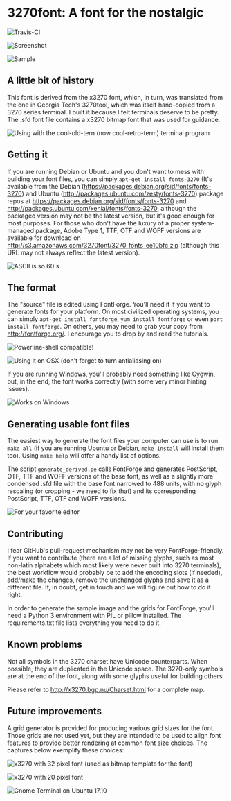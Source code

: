3270font: A font for the nostalgic
==================================

![Travis-CI](https://api.travis-ci.org/rbanffy/3270font.svg)

![Screenshot](https://raw.githubusercontent.com/wiki/rbanffy/3270font/emacs.png)

![Sample](https://raw.githubusercontent.com/wiki/rbanffy/3270font/3270Medium_sample.png)

A little bit of history
-----------------------

This font is derived from the x3270 font, which, in turn, was
translated from the one in Georgia Tech's 3270tool, which was itself
hand-copied from a 3270 series terminal. I built it because I felt
terminals deserve to be pretty. The .sfd font file contains a x3270
bitmap font that was used for guidance.

![Using with the cool-old-tern (now cool-retro-term) terminal program](
https://raw.githubusercontent.com/wiki/rbanffy/3270font/cool-retro-term.png)

Getting it
----------

If you are running Debian or Ubuntu and you don't want to mess with
building your font files, you can simply `apt-get install fonts-3270`
(It's available from the Debian
(https://packages.debian.org/sid/fonts/fonts-3270) and Ubuntu
(http://packages.ubuntu.com/zesty/fonts-3270) package repos at
https://packages.debian.org/sid/fonts/fonts-3270 and
http://packages.ubuntu.com/xenial/fonts/fonts-3270, although the
packaged version may not be the latest version, but it's good enough for
most purposes. For those who don't have the luxury of a proper
system-managed package, Adobe Type 1, TTF, OTF and WOFF versions are
available for download on
http://s3.amazonaws.com/3270font/3270_fonts_ee10bfc.zip (although this
URL may not always reflect the latest version).

![ASCII is so 60's](
https://raw.githubusercontent.com/wiki/rbanffy/3270font/cyrillic.png)

The format
----------

The "source" file is edited using FontForge. You'll need it if you want
to generate fonts for your platform. On most civilized operating
systems, you can simply `apt-get install fontforge`, `yum install
fontforge` or even `port install fontforge`. On others, you may need to
grab your copy from http://fontforge.org/. I encourage you to drop by
and read the tutorials.

![Powerline-shell compatible!](
https://raw.githubusercontent.com/wiki/rbanffy/3270font/powerline.png)

![Using it on OSX (don't forget to turn antialiasing on)](
https://raw.githubusercontent.com/wiki/rbanffy/3270font/osx_terminal.png)

If you are running Windows, you'll probably need something like
Cygwin, but, in the end, the font works correctly (with some very
minor hinting issues).

![Works on Windows](
https://raw.githubusercontent.com/wiki/rbanffy/3270font/windows_7.png)

Generating usable font files
----------------------------

The easiest way to generate the font files your computer can use is to
run `make all` (if you are running Ubuntu or Debian, `make install` will
install them too). Using `make help` will offer a handy list of options.

The script `generate_derived.pe` calls FontForge and generates
PostScript, OTF, TTF and WOFF versions of the base font, as well as a
slightly more condensed .sfd file with the base font narrowed to 488
units, with no glyph rescaling (or cropping - we need to fix that) and
its corresponding PostScript, TTF, OTF and WOFF versions.

![For your favorite editor](
https://raw.githubusercontent.com/wiki/rbanffy/3270font/symbols.png)

Contributing
------------

I fear GitHub's pull-request mechanism may not be very
FontForge-friendly. If you want to contribute (there are a lot of
missing glyphs, such as most non-latin alphabets which most likely were
never built into 3270 terminals), the best workflow would probably be to
add the encoding slots (if needed), add/make the changes, remove the
unchanged glyphs and save it as a different file. If, in doubt, get in
touch and we will figure out how to do it right.

In order to generate the sample image and the grids for FontForge,
you'll need a Python 3 environment with PIL or pillow installed. The
requirements.txt file lists everything you need to do it.

Known problems
--------------

Not all symbols in the 3270 charset have Unicode counterparts. When
possible, they are duplicated in the Unicode space. The 3270-only
symbols are at the end of the font, along with some glyphs useful for
building others.

Please refer to http://x3270.bgp.nu/Charset.html for a complete map.

Future improvements
-------------------

A grid generator is provided for producing various grid sizes for the
font. Those grids are not used yet, but they are intended to be used to
align font features to provide better rendering at common font size
choices. The captures below exemplify these choices:

![x3270 with 32 pixel font (used as bitmap template for the font)](
https://raw.githubusercontent.com/wiki/rbanffy/3270font/measurements_x3270_32.png)

![x3270 with 20 pixel font](
https://raw.githubusercontent.com/wiki/rbanffy/3270font/measurements_x3270_20.png)

![Gnome Terminal on Ubuntu 17.10](
https://raw.githubusercontent.com/wiki/rbanffy/3270font/measurements_gnome_terminal.png)
